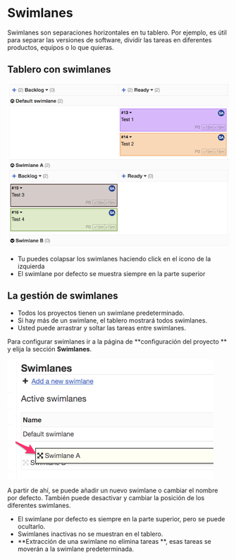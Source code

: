Swimlanes
=========

Swimlanes son separaciones horizontales en tu tablero.
Por ejemplo, es útil para separar las versiones de software, dividir las tareas en diferentes productos, equipos o lo que quieras.

Tablero con swimlanes
----------------------

![Swimlanes](../screenshots/swimlanes.png)

- Tu puedes colapsar los swimlanes haciendo click en el icono de la izquierda
- El swimlane por defecto se muestra siempre en la parte superior

La gestión de swimlanes
-----------------------

- Todos los proyectos tienen un swimlane predeterminado.
- Si hay más de un swimlane, el tablero mostrará todos swimlanes.
- Usted puede arrastrar y soltar las tareas entre swimlanes.

Para configurar swimlanes ir a la página de **configuración del proyecto ** y elija la sección **Swimlanes**.


![Configuración Swimlanes](../screenshots/swimlane-configuration.png)

A partir de ahí, se puede añadir un nuevo swimlane o cambiar el nombre por defecto.
También puede desactivar y cambiar la posición de los diferentes swimlanes.

- El swimlane por defecto es siempre en la parte superior, pero se puede ocultarlo.
- Swimlanes inactivas no se muestran en el tablero.
- **Extracción de una swimlane no elimina tareas **, esas tareas se moverán a la swimlane predeterminada.


